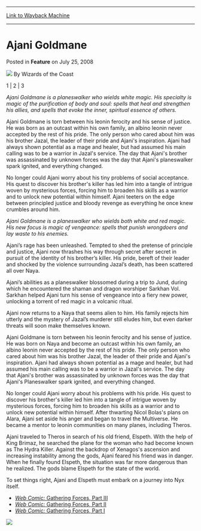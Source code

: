
---
[Link to Wayback Machine](https://web.archive.org/web/20211024011927/https://magic.wizards.com/en/articles/archive/feature/ajani-goldmane-2008-07-25)

[_metadata_:author]:- "Wizards of the Coast"
[_metadata_:description]:- "1 | 2 | 3 Ajani Goldmane is a planeswalker who wields white magic. His specialty is magic of the purification of body and soul: spells that heal and strengthen his allies, and spells that evoke the inner, spiritual essence of others. Ajani Goldmane is torn between his leonin ferocity and his sense of justice. He was born as an outcast within his own family, an albino leonin"
[_metadata_:generator]:- "Drupal 7 (http://drupal.org)"
[_metadata_:node]:- "636666"
[_metadata_:publish_date]:- "2008-07-25"
[_metadata_:source]:- "div-main-content"
[_metadata_:title]:- "Ajani Goldmane"
[_metadata_:wayback_capture_timestamp]:- "2021-10-24 01:19:27"
[_metadata_:wayback_raw_url]:- "https://web.archive.org/web/20211024011927id_/https://magic.wizards.com/en/articles/archive/feature/ajani-goldmane-2008-07-25"
[_metadata_:wayback_url]:- "https://magic.wizards.com/en/articles/archive/feature/ajani-goldmane-2008-07-25"
---


Ajani Goldmane
==============



 Posted in **Feature**
 on July 25, 2008 






![](https://media.magic.wizards.com/styles/auth_small/public/images/person/wizards_author.jpg)
By Wizards of the Coast













1 |  2 |  3



*Ajani Goldmane is a planeswalker who wields white magic. His specialty is magic of the purification of body and soul: spells that heal and strengthen his allies, and spells that evoke the inner, spiritual essence of others.*


Ajani Goldmane is torn between his leonin ferocity and his sense of justice. He was born as an outcast within his own family, an albino leonin never accepted by the rest of his pride. The only person who cared about him was his brother Jazal, the leader of their pride and Ajani's inspiration. Ajani had always shown potential as a mage and healer, but had assumed his main calling was to be a warrior in Jazal's service. The day that Ajani's brother was assassinated by unknown forces was the day that Ajani's planeswalker spark ignited, and everything changed.


No longer could Ajani worry about his tiny problems of social acceptance. His quest to discover his brother's killer has led him into a tangle of intrigue woven by mysterious forces, forcing him to broaden his skills as a warrior and to unlock new potential within himself. Ajani teeters on the edge between principled justice and bloody revenge as everything he once knew crumbles around him.




*Ajani Goldmane is a planeswalker who wields both white and red magic. His new focus is magic of vengeance: spells that punish wrongdoers and lay waste to his enemies.*


Ajani’s rage has been unleashed. Tempted to shed the pretense of principle and justice, Ajani now thrashes his way through secret after secret in pursuit of the identity of his brother’s killer. His pride, bereft of their leader and shocked by the violence surrounding Jazal’s death, has been scattered all over Naya.


Ajani’s abilities as a planeswalker blossomed during a trip to Jund, during which he encountered the shaman and dragon worshiper Sarkhan Vol. Sarkhan helped Ajani turn his sense of vengeance into a fiery new power, unlocking a torrent of red magic in a volcanic ritual.


Ajani now returns to a Naya that seems alien to him. His family rejects him utterly and the mystery of Jazal’s murderer still eludes him, but even darker threats will soon make themselves known.




Ajani Goldmane is torn between his leonin ferocity and his sense of justice. He was born on Naya and become an outcast within his own family, an albino leonin never accepted by the rest of his pride. The only person who cared about him was his brother Jazal, the leader of their pride and Ajani's inspiration. Ajani had always shown potential as a mage and healer, but had assumed his main calling was to be a warrior in Jazal's service. The day that Ajani's brother was assassinated by unknown forces was the day that Ajani's Planeswalker spark ignited, and everything changed.


No longer could Ajani worry about his problems with his pride. His quest to discover his brother's killer led him into a tangle of intrigue woven by mysterious forces, forcing him to broaden his skills as a warrior and to unlock new potential within himself. After thwarting Nicol Bolas's plans on Alara, Ajani set aside his anger and began to travel the Multiverse. He became a mentor to leonin communities on many planes, including Theros.


Ajani traveled to Theros in search of his old friend, Elspeth. With the help of King Brimaz, he searched the plane for the woman who had become known as The Hydra Killer. Against the backdrop of Xenagos's ascension and increasing instability among the gods, Ajani feared his friend was in danger. When he finally found Elspeth, the situation was far more dangerous than he realized. The gods blame Elspeth for the state of the world.


To set things right, Ajani and Elspeth must embark on a journey into Nyx itself.






* [*Web Comic:* Gathering Forces, Part III](/Magic/Multiverse/Article.aspx?x=mtgcom/feature2/110a)
* [*Web Comic:* Gathering Forces, Part II](/Magic/Multiverse/Article.aspx?x=mtgcom/feature2/109a)
* [*Web Comic:* Gathering Forces, Part I](/Magic/Multiverse/Article.aspx?x=mtgcom/feature2/108a)

[![](https://media.magic.wizards.com/image_legacy_migration/mtg/images/multiverse/planeswalkers/web_comics_en.gif)](https://www.wizards.com/magic/multiverse/planeswalkers.aspx?x=mtg/multiverse/webcomics/main)








